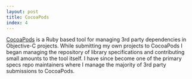 ```yaml
---
layout: post
title: CocoaPods
index: 4
---
```


[CocoaPods](http://cocoapods.org/) is a Ruby based tool for managing 3rd
party dependencies in Objective-C projects. While submitting my own
projects to CocoaPods I began managing the repository of library
specifications and contributing small amounts to the tool itself. I have
since become one of the primary specs repo maintainers where I manage the
majority of 3rd party submissions to CocoaPods.

